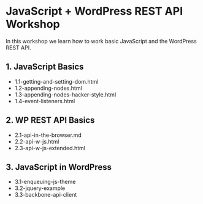 # JavaScript + WordPress REST API Workshop

In this workshop we learn how to work basic JavaScript and the WordPress REST API.

## 1. JavaScript Basics
- 1.1-getting-and-setting-dom.html
- 1.2-appending-nodes.html
- 1.3-appending-nodes-hacker-style.html
- 1.4-event-listeners.html

## 2. WP REST API Basics
- 2.1-api-in-the-browser.md
- 2.2-api-w-js.html
- 2.3-api-w-js-extended.html

## 3. JavaScript in WordPress
- 3.1-enqueuing-js-theme
- 3.2-jquery-example
- 3.3-backbone-api-client